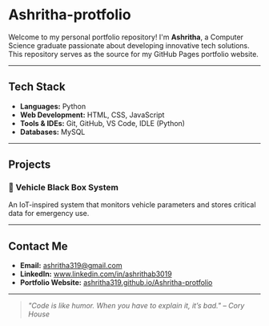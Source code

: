 # Ashritha-protfolio

Welcome to my personal portfolio repository! I'm **Ashritha**, a Computer Science graduate passionate about developing innovative tech solutions. This repository serves as the source for my GitHub Pages portfolio website.

---

##  Tech Stack
- **Languages:** Python
- **Web Development:** HTML, CSS, JavaScript
- **Tools & IDEs:** Git, GitHub, VS Code, IDLE (Python)
- **Databases:** MySQL

---

## Projects

### 🔧 Vehicle Black Box System  
An IoT-inspired system that monitors vehicle parameters and stores critical data for emergency use.


---

##  Contact Me

- **Email:** ashritha319@gmail.com  
- **LinkedIn:** www.linkedin.com/in/ashrithab3019 
- **Portfolio Website:** [ashritha319.github.io/Ashritha-protfolio](https://ashritha319.github.io/Ashritha-protfolio)

---

> *"Code is like humor. When you have to explain it, it’s bad." – Cory House*
